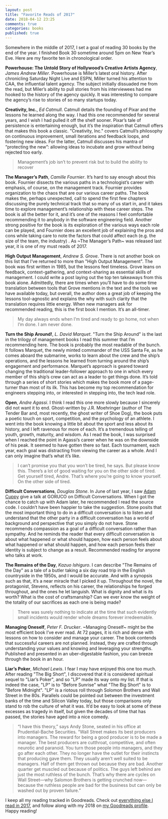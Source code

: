 ```yaml
---
layout: post
title: "Favorite Reads of 2017"
date: 2018-04-12 23:25
comments: true
categories: books
published: true
---
```

Somewhere in the middle of 2017, I set a goal of reading 30 books by the end of the year. I finished Book 30 sometime around 5pm on New Year’s Eve. Here are my favorite ten in chronological order.

<!-- more -->

**Powerhouse: The Untold Story of Hollywood’s Creative Artists Agency**, _James Andrew Miller_. Powerhouse is Miller’s latest oral history. After chronicling Saturday Night Live and ESPN, Miller turned his attention to CAA, the influential talent agency. The subject initially dissuaded me from the read, but Miler’s ability to pull stories from his interviewees had me hooked to the history of the agency quickly. It was interesting to compare the agency’s rise to stories of so many startups today.

**Creativity, Inc.**, _Ed Catmull_. Catmull details the founding of Pixar and the lessons he learned along the way. I had this one recommended for several years, and I wish I had pulled it off the shelf sooner. Pixar’s tale of persistence is entertaining enough, but it’s the inspiration that Catmull offers that makes this book a classic. "Creativity, Inc." covers Catmull’s philosophy on continuous improvement, small iterations and feedback loops, and fostering new ideas. For the latter, Catmull discusses his mantra of “protecting the new”: allowing ideas to incubate and grow without being rejected too early.
> Management’s job isn’t to prevent risk but to build the ability to recover

**The Manager’s Path**, _Camille Fournier_. It’s hard to say enough about this book. Fournier dissects the various paths in a technologist’s career with emphasis, of course, on the management track. Fournier provides organization to the chaos that are our various career paths. The book makes the, perhaps unexpected, call to spend the first few chapters discussing the purely technical track that so many of us start in, and it takes time to explore management’s relationship with these career steps. The book is all the better for it, and it’s one of the reasons I feel comfortable recommending it to anybody in the software engineering field. Another strong positive for the book is its exploration of the various ways each role can be played, and Fournier does an excellent job of explaining the pros and cons while taking care to note the factors that could affect each (e.g. the size of the team, the industry) . As ~The Manager’s Path~ was released last year, it is one of my must reads of 2017.

**High Output Management**, _Andrew S. Grove_. There is not another book on this list that I’ve returned to more than "High Output Management". The book was first written in 1985, but the lessons feel timeless. Grove leans on feedback, context-gathering, and context-sharing as essential skills of management. I could write a post laying out the top ten takeaways from this book alone. Admittedly, there are times when you’ll have to do some time translation between tools that Grove mentions in the text and the tools we have available today, but overall, the author does a great job of keeping the lessons tool-agnostic and explains the why with such clarity that the translation requires little energy. When new managers ask for recommended reading, this is the first book I mention. It’s an all-timer.
> My day always ends when I’m tired and ready to go home, not when I’m done. I am never done.

**Turn the Ship Around!**, _L. David Marquet_. "Turn the Ship Around" is the last in the trilogy of management books I read this summer that I’m recommending here. The book is probably the most readable of the bunch. It follows Marquet, the newly minted commander of the USS Santa Fe, as he comes aboard the submarine, works to learn about the crew and the ship’s operations, and the lessons he learned from turning around the ship’s engagement and performance. Marquet’s approach is geared toward changing the traditional leader-follower approach to one in which every member of this ship’s crew can act as a leader to get things done. It’s told through a series of short stories which makes the book more of a page-turner than most of its ilk. This has become my top recommendation for engineers stepping into, or interested in stepping into, the tech lead role.

**Open**, _Andre Agassi_. I think I read this one more slowly because I sincerely did not want it to end. Ghost-written by J.R. Moehringer (author of The Tender Bar and, most recently, the ghost writer of Shoe Dog), the book puts a poetic touch on sport, competition, and the psychology of an athlete. I went into the book knowing a little bit about the sport and less about its history, and I left ravenous for more of each. It’s a tremendous telling of youth, growth, maturity, and wisdom.
As I read the book, I was surprised when I reached the point in Agassi’s career when he was on the downside of his peak. It seemed to have gotten there so fast. Each tournament, each year, each goal was distracting from viewing the career as a whole. And I can only imagine that’s what it’s like.
> I can’t promise you that you won’t be tired, he says. But please know this. There’s a lot of good waiting for you on the other side of tired. Get yourself tired, Andre. That’s where you’re going to know yourself. On the other side of tired.

**Difficult Conversations**, _Douglas Stone_. In June of last year, I saw [Adam Cuppy](https://twitter.com/AdamCuppy) give a talk at GORUCO on Difficult Conversations. When I got the chance to catch up with Adam later, he recommended I read the source code. I couldn’t have been happier to take the suggestion. Stone posits that the most important thing to do in a difficult conversation is to listen and understand that the other party in a difficult conversation has a world of background and perspective that you simply do not have. Stone recommends compassion as a goal of a difficult conversation rather than sympathy. And he reminds the reader that every difficult conversation is about what happened or what should happen, how each person feels about what happened or what should happen, and how each person feels their identity is subject to change as a result. Recommended reading for anyone who talks at work.

**The Remains of the Day**, _Kazuo Ishiguro_. I can describe "The Remains of the Day" as a tale of a butler taking a six day road trip in the English countryside in the 1950s, and I would be accurate. And with a synopsis such as that, it’s a near miracle that I picked it up. Throughout the novel, the protagonist, Stevens, reflects on his career, the relationships he forged throughout, and the ones he let languish. What is dignity and what is its worth? What is the cost of craftsmanship? Can we ever know the weight of the totality of our sacrifices as each one is being made?
> There was surely nothing to indicate at the time that such evidently small incidents would render whole dreams forever irredeemable.

**Managing Oneself**, _Peter F. Drucker_. ~Managing Oneself~ might be the most efficient book I’ve ever read. At 72 pages, it is rich and dense with lessons on how to consider and manage your career. The book contends that successful careers are not planned. Instead, they are crafted through understanding your values and knowing and leveraging your strengths. Published and presented in an uber-digestable fashion, you can breeze through the book in an hour.

**Liar’s Poker**, _Michael Lewis_. I fear I may have enjoyed this one too much. After reading "The Big Short", I discovered that it is considered spiritual sequel to "Liar’s Poker", and so "LP" made its way onto my list. If that is indeed the case, "LP" is to "Before Sunrise" what "The Big Short" is to "Before Midnight". "LP" is a riotous roll through Solomon Brothers and Wall Street in the 80s. Parallels could be pointed out between the investment banks of the time and Silicon Valley today, but those comparisons only stand to rob the culture of what it was. It’d be easy to look at some of these excesses as tragedy in itself, but given the decades of time that has passed, the stories have aged into a nice comedy.
> “I have this theory,” says Andy Stone, seated in his office at Prudential-Bache Securities. “Wall Street makes its best producers into managers. The reward for being a good producer is to be made a manager. The best producers are cutthroat, competitive, and often neurotic and paranoid. You turn those people into managers, and they go after each other. They no longer have the outlet for their instincts that producing gave them. They usually aren’t well suited to be managers. Half of them get thrown out because they are bad. Another quarter get muscled out because of politics. The guys left behind are just the most ruthless of the bunch. That’s why there are cycles on Wall Street—why Salomon Brothers is getting crunched now—because the ruthless people are bad for the business but can only be washed out by proven failure.”

I keep all my reading tracked in Goodreads. Check out [everything else I read in 2017](https://www.goodreads.com/user/year_in_books/2017/2417523), and follow along with my 2018 on [my Goodreads profile](https://www.goodreads.com/user/show/2417523-dan-ubilla). Happy reading!
